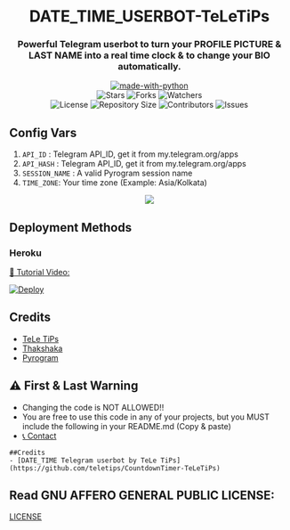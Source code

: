 <h1 align= center>DATE_TIME_USERBOT-TeLeTiPs</h1>
<h3 align = center>Powerful Telegram userbot to turn your PROFILE PICTURE & LAST NAME into a real time clock & to change your BIO automatically.</h3>
<p align="center">
<a href="https://python.org"><img src="http://forthebadge.com/images/badges/made-with-python.svg" alt="made-with-python"></a>
<br>
    <img src="https://img.shields.io/github/stars/teletips/DATE_TIME_USERBOT-TeLeTiPs?style=for-the-badge" alt="Stars">
    <img src="https://img.shields.io/github/forks/teletips/DATE_TIME_USERBOT-TeLeTiPs?style=for-the-badge" alt="Forks">
    <img src="https://img.shields.io/github/watchers/teletips/DATE_TIME_USERBOT-TeLeTiPs?style=for-the-badge" alt="Watchers"> 
<br>
    <img src="https://img.shields.io/github/license/teletips/DATE_TIME_USERBOT-TeLeTiPs?style=for-the-badge" alt="License">
    <img src="https://img.shields.io/github/repo-size/teletips/DATE_TIME_USERBOT-TeLeTiPs?style=for-the-badge" alt="Repository Size">
    <img src="https://img.shields.io/github/contributors/teletips/DATE_TIME_USERBOT-TeLeTiPs?style=for-the-badge" alt="Contributors">
    <img src="https://img.shields.io/github/issues/teletips/DATE_TIME_USERBOT-TeLeTiPs?style=for-the-badge" alt="Issues">
</p>  

## Config Vars
1. `API_ID` : Telegram API_ID, get it from my.telegram.org/apps
2. `API_HASH` : Telegram API_ID, get it from my.telegram.org/apps
3. `SESSION_NAME` : A valid Pyrogram session name
4. `TIME_ZONE`: Your time zone (Example: Asia/Kolkata)

<p align="center">
<img src="https://telegra.ph/file/577fd708b51a9c60053f7.jpg">
<p>
 
## Deployment Methods

### Heroku

[🎥 Tutorial Video: ](https://www.youtube.com/watch?v=O1zjwrmd0V4)    
    
[![Deploy](https://www.herokucdn.com/deploy/button.svg)](https://heroku.com/deploy?template=https://github.com/mda47523/DATE_TIME_USERBOT-TeLeTiPs)
    
## Credits
- [TeLe TiPs](https://github.com/teletips)
- [Thakshaka](https://t.me/thakshakar)
- [Pyrogram](https://github.com/pyrogram/pyrogram)

## ⚠️ First & Last Warning

- Changing the code is NOT ALLOWED!!    
- You are free to use this code in any of your projects, but you MUST include the following in your README.md (Copy & paste)
- [📞 Contact](https://t.me/tele_gram_tips_bot)
```
##Credits
- [DATE_TIME Telegram userbot by TeLe TiPs] (https://github.com/teletips/CountdownTimer-TeLeTiPs)
```
## Read GNU AFFERO GENERAL PUBLIC LICENSE: 
[LICENSE](https://github.com/teletips/DATE_TIME_USERBOT-TeLeTiPs/blob/main/LICENSE)
